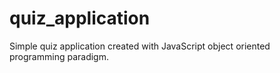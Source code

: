 # quiz_application
Simple quiz application created with JavaScript object oriented programming
 paradigm.

